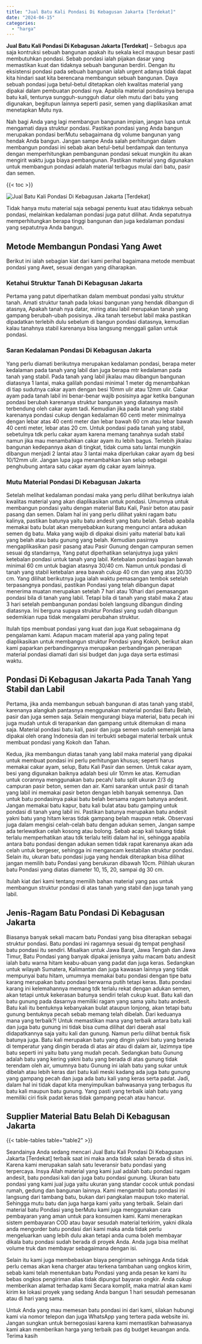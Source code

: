 ```yaml
---
title: "Jual Batu Kali Pondasi Di Kebagusan Jakarta [Terdekat]"
date: "2024-04-15"
categories: 
  - "harga"
---
```


**Jual Batu Kali Pondasi Di Kebagusan Jakarta \[Terdekat\]** – Sebagus apa saja kontruksi sebuah bangunan apakah itu sekala kecil maupun besar pasti membutuhkan pondasi. Sebab pondasi ialah pijakan dasar yang memastikan kuat dan tidaknya sebuah bangunan berdiri. Dengan itu eksistensi pondasi pada sebuah bangunan ialah urgent adanya tidak dapat kita hindari saat kita berencana membangun sebuah bangunan. Daya sebuah pondasi juga betul-betul ditetapkan oleh kwalitas material yang dipakai dalam pembuatan pondasi nya. Apabila material pondasinya berupa batu kali, tentunya sungguh-sungguh diatur oleh mutu dari batu yang digunakan, begitupun lainnya seperti pasir, semen yang diaplikasikan amat menetapkan Mutu nya.

Nah bagi Anda yang lagi membangun bangunan impian, jangan lupa untuk mengamati daya struktur pondasi. Pastikan pondasi yang Anda bangun merupakan pondasi berMutu sebagaimana dg volume bangunan yang hendak Anda bangun. Jangan sampe Anda salah perhitungan dalam membangun pondasi ini sebab akan betul-betul berdampak dan tentunya dengan memperhitungkan pembangunan pondasi sekuat mungkin itu akan mengirit waktu juga biaya pembangunan. Pastikan material yang digunakan untuk membangun pondasi adalah material terbagus mulai dari batu, pasir dan semen.

{{< toc >}}

![Jual Batu Kali Pondasi Di Kebagusan Jakarta [Terdekat]](/images/jual-batu-kali-13.png)

Tidak hanya mutu material saja sebagai penentu kuat atau tidaknya sebuah pondasi, melainkan kedalaman pondasi juga patut dilihat. Anda sepatutnya memperhitungkan berapa tinggi bangunan dan juga kedalaman pondasi yang sepatutnya Anda bangun.

## Metode Membangun Pondasi Yang Awet

Berikut ini ialah sebagian kiat dari kami perihal bagaimana metode membuat pondasi yang Awet, sesuai dengan yang diharapkan.

### Ketahui Struktur Tanah Di Kebagusan Jakarta

Pertama yang patut diperhatikan dalam membuat pondasi yaitu struktur tanah. Amati struktur tanah pada lokasi bangunan yang hendak dibangun di atasnya, Apakah tanah nya datar, miring atau labil merupakan tanah yang gampang berubah-ubah posisinya. Jika tanah tersebut labil maka pastikan dipadatkan terlebih dulu sebelum di bangun pondasi diatasnya, kemudian kalau tanahnya stabil karenanya bisa langsung menggali galian untuk pondasi.

### Saran Kedalaman Pondasi Di Kebagusan Jakarta

Yang perlu diamati berikutnya merupakan kedalaman pondasi, berapa meter kedalaman pada tanah yang labil dan juga berapa mtr kedalaman pada tanah yang stabil. Pada tanah yang labil jikalau mau dibangun bangunan diatasnya 1 lantai, maka galilah pondasi minimal 1 meter dg menambahkan di tiap sudutnya cakar ayam dengan besi 10mm ulir atau 12mm ulir. Cakar ayam pada tanah labil ini benar-benar wajib posisinya agar ketika bangunan pondasi berubah karenanya struktur bangunan yang diatasnya masih terbendung oleh cakar ayam tadi. Kemudian jika pada tanah yang stabil karenanya pondasi cukup dengan kedalaman 60 centi meter minimalnya dengan lebar atas 40 centi meter dan lebar bawah 60 cm atau lebar bawah 40 centi meter, lebar atas 20 cm. Untuk pondasi pada tanah yang stabil, sebetulnya tdk perlu cakar ayam karena memang tanahnya sudah stabil namun jika mau menambahkan cakar ayam itu lebih bagus. Terlebih jikalau bangunan kedepannya akan di tingkat, tidak cuma satu lantai mungkin dibangun menjadi 2 lantai atau 3 lantai maka diperlukan cakar ayam dg besi 10/12mm ulir. Jangan lupa juga menambahkan kan selup sebagai penghubung antara satu cakar ayam dg cakar ayam lainnya.

### Mutu Material Pondasi Di Kebagusan Jakarta

Setelah melihat kedalaman pondasi maka yang perlu dilihat berikutnya ialah kwalitas material yang akan diaplikasikan untuk pondasi. Umumnya untuk membangun pondasi yaitu dengan material Batu Kali, Pasir beton atau pasir pasang dan semen. Dalam hal ini yang perlu dilihat yakni ragam batu kalinya, pastikan batunya yaitu batu andesit yang batu belah. Sebab apabila memakai batu bulat akan menyebabkan kurang mengunci antara adukan semen dg batu. Maka yang wajib di dipakai disini yaitu material batu kali yang belah atau batu gunung yang belah. Kemudian pasirnya mengaplikasikan pasir pasang atau Pasir Gunung dengan campuran semen sesuai dg standarnya, Yang patut diperhatikan selanjutnya juga yakni ketebalan pondasi untuk tanah yang labil. Ketebalan pondasi bagian bawah minimal 60 cm untuk bagian atasnya 30/40 cm. Namun untuk pondasi di tanah yang stabil ketebalan area bawah cukup 40 cm dan yang atas 20/30 cm. Yang dilihat berikutnya juga ialah waktu pemasangan tembok setelah terpasangnya pondasi, pastikan Pondasi yang telah dibangun dapat menerima muatan merupakan setelah 7 hari atau 10hari dari pemasangan pondasi bila di tanah yang labil. Tetapi bila di tanah yang stabil maka 2 atau 3 hari setelah pembangunan pondasi boleh langsung dibangun dinding diatasnya. Ini berguna supaya struktur Pondasi yang sudah dibangun sedemikian rupa tidak mengalami perubahan struktur.

Itulah tips membuat pondasi yang kuat dan juga Kuat sebagaimana dg pengalaman kami. Adapun macam material apa yang paling tepat diaplikasikan untuk membangun struktur Pondasi yang Kokoh, berikut akan kami paparkan perbandingannya merupakan perbandingan penerapan material pondasi diamati dari sisi budget dan juga daya serta estimasi waktu.

## Pondasi Di Kebagusan Jakarta Pada Tanah Yang Stabil dan Labil

Pertama, jika anda membangun sebuah bangunan di atas tanah yang stabil, karenanya alangkah pantasnya menggunakan material pondasi Batu Belah, pasir dan juga semen saja. Selain mengurangi biaya material, batu pecah ini juga mudah untuk di terapankan dan gampang untuk ditemukan di mana saja. Material pondasi batu kali, pasir dan juga semen sudah semenjak lama dipakai oleh orang Indonesia dan ini terbukti sebagai material terbaik untuk membuat pondasi yang Kokoh dan Tahan.

Kedua, jika membangun diatas tanah yang labil maka material yang dipakai untuk membuat pondasi ini perlu perhitungan khusus; seperti harus memakai cakar ayam, selup, Batu Kali Pasir dan semen. Untuk cakar ayam, besi yang digunakan baiknya adalah besi ulir 10mm ke atas. Kemudian untuk corannya menggunakan batu pecah/ batu split ukuran 2/3 dg campuran pasir beton, semen dan air. Kami sarankan untuk pasir di tanah yang labil ini memakai pasir beton dengan lebih banyak semennya. Dan untuk batu pondasinya pakai batu belah bersama ragam batunya andesit. Jangan memakai batu kapur, batu kali bulat atau batu gamping untuk pondasi di tanah yang labil ini. Pastikan batunya merupakan batu andesit yakni batu yang hitam keras tidak gampang belah maupun retak. Observasi juga dalam mengisi celah-celah batu dengan adukan semen, Jangan sampe ada terlewatkan celah kosong atau bolong. Sebab acap kali tukang tidak terlalu memperhatikan atau tdk terlalu teliti dalam hal ini, sehingga apabila antara batu pondasi dengan adukan semen tidak rapat karenanya akan ada celah untuk bergeser, sehingga ini mengancam kestabilan struktur pondasi. Selain itu, ukuran batu pondasi juga yang hendak diterapkan bisa dilihat jangan memilih batu Pondasi yang berukuran dibawah 10cm. Pilihlah ukuran batu Pondasi yang diatas diameter 10, 15, 20, sampai dg 30 cm.

Itulah kiat dari kami tentang memilih bahan material yang pas untuk membangun struktur pondasi di atas tanah yang stabil dan juga tanah yang labil.

## Jenis-Ragam Batu Pondasi Di Kebagusan Jakarta

Biasanya banyak sekali macam batu Pondasi yang bisa diterapkan sebagai struktur pondasi. Batu pondasi ini ragamnya sesuai dg tempat penghasil batu pondasi itu sendiri. Misalkan untuk Jawa Barat, Jawa Tengah dan Jawa Timur, Batu Pondasi yang banyak dipakai jenisnya yaitu macam batu andesit ialah batu warna hitam keabu-abuan yang padat dan juga keras. Sedangkan untuk wilayah Sumatera, Kalimantan dan juga kawasan lainnya yang tidak mempunyai batu hitam, umumnya memakai batu pondasi dengan tipe batu karang merupakan batu pondasi berwarna putih tetapi keras. Batu pondasi karang ini kelemahannya memang tdk terlalu rekat dengan adukan semen, akan tetapi untuk kekerasan batunya sendiri telah cukup kuat. Batu kali dan batu gunung pada dasarnya memiliki ragam yang sama yaitu batu andesit. Batu kali itu bentuknya kebanyakan bulat ataupun lonjong, akan tetapi batu gunung bentuknya pecah sebab memang telah dibelah. Dari keduanya mana yang terbaik?! Untuk memastikan mana yang terbaik antara batu kali dan juga batu gunung ini tidak bisa cuma dilihat dari daerah asal didapatkannya saja yaitu kali dan gunung. Namun perlu dilihat bentuk fisik batunya juga. Batu kali merupakan batu yang dingin yakni batu yang berada di temperatur yang dingin berada di atas air atau di dalam air, lazimnya tipe batu seperti ini yaitu batu yang mudah pecah. Sedangkan batu Gunung adalah batu yang kering yakni batu yang berada di atas gunung tidak terendam oleh air, umumnya batu Gunung ini ialah batu yang sukar untuk dibelah atau lebih keras dari batu kali meski kadang ada juga batu gunung yang gampang pecah dan juga ada batu kali yang keras serta padat. Jadi, dalam hal ini tidak dapat kita menyimpulkan bahwasanya yang terbagus itu batu kali maupun batu gunung. Yang pasti yang terbaik ialah batu yang memiliki ciri fisik padat keras tidak gampang pecah atau hancur.

## Supplier Material Batu Belah Di Kebagusan Jakarta

{{< table-tables table="table2" >}}

Seandainya Anda sedang mencari Jual Batu Kali Pondasi Di Kebagusan Jakarta \[Terdekat\] terbaik saat ini maka anda tidak salah berada di situs ini. Karena kami merupakan salah satu leveransir batu pondasi yang terpercaya. Insya Allah material yang kami jual adalah batu pondasi ragam andesit, batu pondasi kali dan juga batu pondasi gunung. Ukuran batu pondasi yang kami jual juga yaitu ukuran yang standar cocok untuk pondasi rumah, gedung dan bangunan lainnya. Kami mengambil batu pondasi ini langsung dari tambang batu, bukan dari pangkalan maupun toko material. Sehingga mutu batu dan juga harga kami yaitu yang terbaik. Selain dari material batu Pondasi yang berMutu kami juga menggunakan cara pembayaran yang aman untuk para konsumen kami. Kami menerapkan sistem pembayaran COD atau bayar sesudah material terkirim, yakni dikala anda mengorder batu pondasi dari kami maka anda tidak perlu mengeluarkan uang lebih dulu akan tetapi anda cuma boleh membayar dikala batu pondasi sudah berada di proyek Anda. Anda juga bisa melihat volume truk dan membayar sebagaimana dengan isi.

Selain itu kami juga membebaskan biaya pengiriman sehingga Anda tidak perlu cemas akan kena charger atau terkena tambahan uang ongkos kirim, sebab kami telah menentukan batu Pondasi yang anda pesan ke kami itu bebas ongkos pengiriman alias tidak dipungut bayaran ongkir. Anda cukup memberikan alamat terhadap kami Secara komplit, maka matrial akan kami kirim ke lokasi proyek yang sedang Anda bangun 1 hari sesudah pemesanan atau di hari yang sama.

Untuk Anda yang mau memesan batu pondasi ini dari kami, silakan hubungi kami via nomor telepon dan juga WhatsApp yang tertera pada website ini. Jangan sungkan untuk bernegosiasi karena kami memastikan bahwasanya kami akan memberikan harga yang terbaik pas dg budget keuangan anda. Terima kasih
